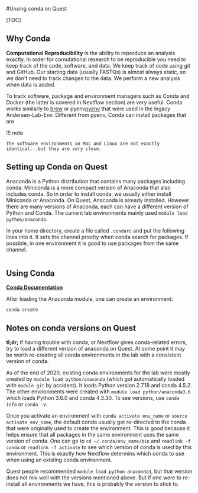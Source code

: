 #Unsing conda on Quest

[TOC]

## Why Conda

__Computational Reproducibility__ is the ability to reproduce an analysis exactly. In order for comutational research to be reproducible you need to keep track of the code, software, and data. We keep track of code using git and GitHub. Our starting data (usually FASTQs) is almost always static, so we don't need to track changes to the data. We perform a new analysis when data is added.

To track software, package and environment managers such as Conda and Docker (the latter is covered in Nextflow section) are very useful. Conda works similarly to [brew](https://brew.sh/) or pyenv[pyenv](https://github.com/pyenv/pyenv) that were used in the legacy Andersen-Lab-Env. Different from pyenv, Conda can install packages that are 

!!! note

    The software environments on Mac and Linux are not exactly identical...but they are very close.


## Setting up Conda on Quest

Anaconda is a Python distribution that contains many packages including conda. Miniconda is a more compact version of Anaconda that also includes conda. So in order to install conda, we usually either install Miniconda or Anaconda. On Quest, Anaconda is already installed. However there are many versions of Anaconda, each can have a different version of Python and Conda. The current lab environments mainly used `module load python/anaconda`.

In your home directory, create a file called `.condarc` and put the following lines into it. It sets the channel priority when conda search for packages. If possible, in one environment it is good to use packages from the same channel. 
```

```

## Using Conda

__[Conda Documentation](https://docs.conda.io/projects/conda/en/latest/user-guide/index.html)__

After loading the Anaconda module, one can create an environment:
```
conda create
```

## Notes on conda versions on Quest

__tl;dr;__ If having trouble with conda, or Nextflow gives conda-related errors, try to load a different version of anaconda on Quest. At some point it may be worth re-creating all conda environments in the lab with a consistent version of conda. 

As of the end of 2020, existing conda environments for the lab were mostly created by `module load python/anaconda` (which got automatically loaded with `module git` by accident). It loads Python version 2.7.18 and conda 4.5.2. The other environments were created with `module load python/anaconda3.6` which loads Python 3.6.0 and conda 4.3.30. To see versions, use `conda info` or `conda -V`.

Once you activate an environment with `conda activate env_name` or `source activate env_name`, the default conda usually get re-directed to the conda that were originally used to create the environment. This is good because it helps ensure that all packages in the same environment uses the same version of conda. One can go to `cd ~/.conda/env_name/bin` and `readlink -f conda` or `readlink -f activate` to see which version of conda is used by this environment. This is exactly how Nextflow determins which conda to use when using an existing conda environment. 

Quest people recommended `module load python-anaconda3`, but that version does not mix well with the versions mentioned above. But if one were to re-install all environments we have, this is probably the version to stick to. 

